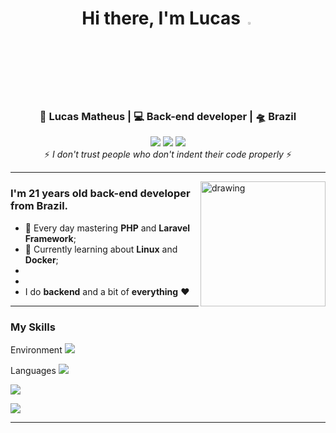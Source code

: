 <div align="center">
<h1>Hi there, I'm Lucas <img  src="https://camo.githubusercontent.com/0c732027af8a28d138e3698181f7be7c9b97d443b4beb9c7ce8ec4cffc6b4767/68747470733a2f2f6d656469612e67697068792e636f6d2f6d656469612f6876524a434c467a6361737252346961377a2f67697068792e676966" width="3%"></img></h1>
</div>

<div align="center">
<h3>🙎 Lucas Matheus | 💻 Back-end developer | 🛸 Brazil</h3>
</div>

<div align="center">
 <a href="https://www.linkedin.com/in/lucas-matheus-alves-rodrigues-509b1a240/" target="_blank"><img src="https://img.shields.io/badge/-LinkedIn-%230077B5?style=for-the-badge&logo=linkedin&logoColor=white" target="_blank"></a> 
 <a href = "mailto:lucasmatheusalero@gmail.com"><img src="https://img.shields.io/badge/-Gmail-%23333?style=for-the-badge&logo=gmail&logoColor=white" target="_blank"></a>
 <a href="https://www.instagram.com/lmar_moust/" target="_blank"><img src="https://img.shields.io/badge/-Instagram-%23E4405F?style=for-the-badge&logo=instagram&logoColor=white" target="_blank"></a>
</div>

<div align="center">
 ⚡️ <i>I don't trust people who don't indent their code properly</i> ⚡️
</div>
 
<hr>

<img src="https://i.pinimg.com/originals/9d/9b/d1/9d9bd13afce1a798d22ecfd9897730ed.gif" alt="drawing" width="200" align="right"/> 

<h3>I'm 21 years old back-end developer from Brazil.</h3>

*  🥀 Every day mastering **PHP** and **Laravel Framework**;
*  🥀 Currently learning about **Linux** and **Docker**;
* 
* 
* I do **backend** and a bit of **everything** ❤️


---

<p align="center">
 <h3>My Skills</h3>
  <p>
    <label>Environment</label>
    <img src="https://skillicons.dev/icons?i=linux&theme=dark"/>
  </p>
  <p>
    Languages
    <img src="https://skillicons.dev/icons?i=php,mysql,html,css,py&theme=dark"/>
  </p>
  <p>
    <img src="https://skillicons.dev/icons?i=laravel,vuejs,tailwind,linux&theme=dark"/>
  </p>
  <p>
    <img src="https://skillicons.dev/icons?i=docker,vite,inertia&theme=dark"/>
  </p>
</p>

---





